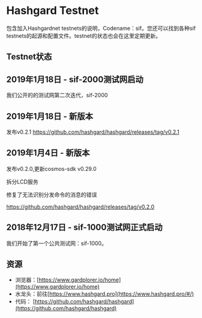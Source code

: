 # Hashgard Testnet
包含加入Hashgardnet testnets的说明，Codename：sif。您还可以找到各种sif testnets的起源和配置文件。testnet的状态也会在这里定期更新。

## Testnet状态

## 2019年1月18日 - sif-2000测试网启动
我们公开的的测试网第二次迭代，sif-2000

## 2019年1月18日 - 新版本 
发布v0.2.1
https://github.com/hashgard/hashgard/releases/tag/v0.2.1

## 2019年1月4日 - 新版本 
发布v0.2.0,更新cosmos-sdk v0.29.0

拆分LCD服务

修复了无法识别分发命令的消息的错误

https://github.com/hashgard/hashgard/releases/tag/v0.2.0


## 2018年12月17日 - sif-1000测试网正式启动
我们开始了第一个公共测试网：sif-1000。






## 资源
- 浏览器：[https://www.gardplorer.io/home](https://www.gardplorer.io/home)
- 水龙头：前往[https://www.hashgard.pro](https://www.hashgard.pro/#/)
- 代码： [https://github.com/hashgard/hashgard](https://github.com/hashgard/hashgard)
